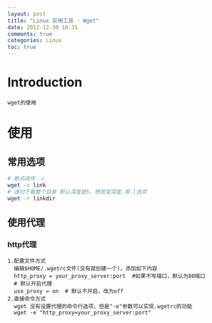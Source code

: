 ```yaml
---
layout: post
title: "Linux 实用工具 - Wget"
date: 2012-12-30 16:31
comments: true
categories: Linux
toc: true
---
```

# Introduction
    wget的使用
<!-- more -->
# 使用
## 常用选项
``` bash
# 断点续传 -c
wget -c link
# 递归下载整个目录 默认深度是5，想改变深度,用-l选项
wget -r linkdir
```
## 使用代理
### http代理
    1.配置文件方式
      编辑$HOME/.wgetrc文件(没有就创建一个)，添加如下内容
      http_proxy = your_proxy_server:port  #如果不写端口，默认为80端口
	  # 默认开启代理
	  use_proxy = on  # 默认不开启，改为off
	2.直接命令方式
	  wget 没有设置代理的命令行选项，但是"-e"参数可以实现.wgetrc的功能
	  wget -e "http_proxy=your_proxy_server:port"
	
	
	
